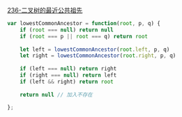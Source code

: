 [236-二叉树的最近公共祖先](https://leetcode-cn.com/problems/lowest-common-ancestor-of-a-binary-tree/)

```js
var lowestCommonAncestor = function(root, p, q) {
    if (root === null) return null
    if (root === p || root === q) return root
    
    let left = lowestCommonAncestor(root.left, p, q)
    let right = lowestCommonAncestor(root.right, p, q)
    
    if (left === null) return right
    if (right === null) return left
    if (left && right) return root
    
    return null // 加入不存在
    
};
```